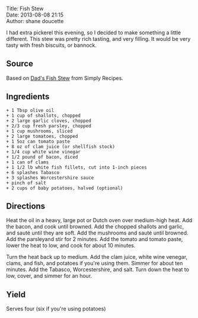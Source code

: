 Title: Fish Stew  
Date: 2013-08-08 21:15  
Author: shane doucette  


I had extra pickerel this evening, so I decided to make something a little different.  This stew was pretty rich tasting, and very filling.  It would be very tasty with fresh biscuits, or bannock. 


## Source
Based on [Dad's Fish Stew](http://www.simplyrecipes.com/recipes/dads_fish_stew/) from Simply Recipes.


## Ingredients
~~~~
+ 1 Tbsp olive oil
+ 1 cup of shallots, chopped
+ 2 large garlic cloves, chopped
+ 2/3 cup fresh parsley, chopped
+ 1 cup mushrooms, sliced
+ 2 large tomatoes, chopped
+ 1 5oz can tomato paste
+ 8 oz of clam juice (or shellfish stock)
+ 1/4 cup white wine vinegar
+ 1/2 pound of bacon, diced
+ 1 can of clams
+ 1 1/2 lb white fish fillets, cut into 1-inch pieces
+ 6 splashes Tabasco
+ 3 splashes Worcestershire sauce
+ pinch of salt
+ 2 cups of baby potatoes, halved (optional)
~~~~


## Directions
Heat the oil in a heavy, large pot or Dutch oven over medium-high heat.  Add the bacon, and cook until browned.  Add the chopped shallots and garlic, and sauté until they are soft. Add the mushrooms and sauté until browned.  Add the parsleyand stir for 2 minutes.  Add the tomato and tomato paste, lower the heat to low, and cook for about 10 minutes.

Turn the heat back up to medium.  Add the clam juice, white wine venegar, clams, and fish, and potatoes if you're using them. Simmer for about ten minutes.  Add the Tabasco, Worcestershire, and salt.  Turn down the heat to low, cover, and simmer for an hour.  


## Yield
Serves four (six if you're using potatoes)
